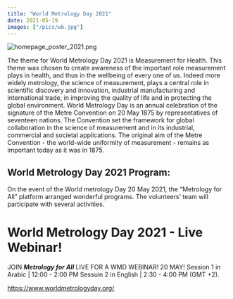 ```yaml
---
title: "World Metrology Day 2021"
date: 2021-05-19
images: ["/pics/wb.jpg"]
---
```


![homepage_poster_2021.png](/pics/homepage_poster_2021.png)

The theme for World Metrology Day 2021 is Measurement for Health. This theme was chosen to create awareness of the important role measurement plays in health, and thus in the wellbeing of every one of us. Indeed more widely metrology, the science of measurement, plays a central role in scientific discovery and innovation, industrial manufacturing and international trade, in improving the quality of life and in protecting the global environment. World Metrology Day is an annual celebration of the signature of the Metre Convention on 20 May 1875 by representatives of seventeen nations. The Convention set the framework for global collaboration in the science of measurement and in its industrial, commercial and societal applications. The original aim of the Metre Convention - the world-wide uniformity of measurement - remains as important today as it was in 1875.

<!--more-->

## World Metrology Day 2021 Program:
On the event of the World metrology Day 20 May 2021, the “Metrology for All” platform arranged wonderful programs. The volunteers’ team will participate with several activities.

# World Metrology Day 2021 - Live Webinar!
JOIN ***Metrology for All*** LIVE FOR A WMD WEBINAR! 20 MAY!
Session 1 in Arabic | 12:00 - 2:00 PM
Sessuin 2 in English | 2:30 - 4:00 PM (GMT +2).

https://www.worldmetrologyday.org/